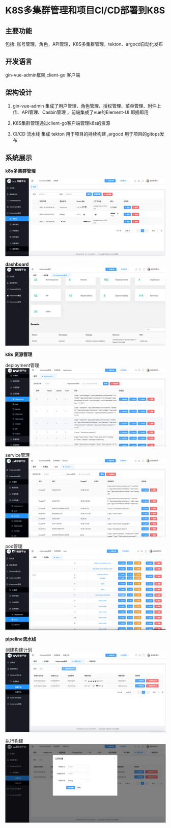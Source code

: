 # K8S多集群管理和项目CI/CD部署到K8S


## 主要功能

包括: 账号管理，角色，API管理，K8S多集群管理，tekton、argocd自动化发布

## 开发语言

 gin-vue-admin框架,client-go 客户端 
   
## 架构设计
 
 1. gin-vue-admin 集成了用户管理、角色管理、授权管理、菜单管理、附件上传、API管理、Casbin管理 ，前端集成了vue的Element-UI 即插即用

 2. K8S集群管理通过client-go客户端管理k8s的资源

 3. CI/CD 流水线 集成 tekton 用于项目的持续构建 ,argocd 用于项目的gitops发布

## 系统展示

**k8s多集群管理**

![](https://raw.githubusercontent.com/wuchengjiang/myk8smanager/main/images/k8s%E5%A4%9A%E9%9B%86%E7%BE%A4%E7%AE%A1%E7%90%86.png)

**dashboard**
![](https://raw.githubusercontent.com/wuchengjiang/myk8smanager/main/images/dashboard.png)

**k8s 资源管理**

deployment管理
![](https://raw.githubusercontent.com/wuchengjiang/myk8smanager/main/images/k8s%20deployment%E7%AE%A1%E7%90%86.png)

service管理
![](https://raw.githubusercontent.com/wuchengjiang/myk8smanager/main/images/service%E7%AE%A1%E7%90%86.png)

pod管理
![](https://raw.githubusercontent.com/wuchengjiang/myk8smanager/main/images/pod%E7%AE%A1%E7%90%86.png)

**pipeline流水线**

创建构建计划
![](https://raw.githubusercontent.com/wuchengjiang/myk8smanager/main/images/%E6%9E%84%E5%BB%BA%E8%AE%A1%E5%88%92.png)

执行构建
![](https://raw.githubusercontent.com/wuchengjiang/myk8smanager/main/images/%E6%9E%84%E5%BB%BA%E5%8F%82%E6%95%B0.png)


